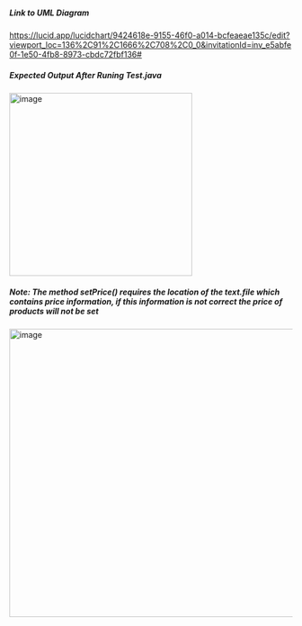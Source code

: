 ##### Link to UML Diagram
https://lucid.app/lucidchart/9424618e-9155-46f0-a014-bcfeaeae135c/edit?viewport_loc=136%2C91%2C1666%2C708%2C0_0&invitationId=inv_e5abfe0f-1e50-4fb8-8973-cbdc72fbf136#

##### Expected Output After Runing Test.java
<img width="325" alt="image" src="https://user-images.githubusercontent.com/94568955/194220130-626abcf5-e673-4dbc-af8e-fcd89a33ad56.png">

##### Note: The method setPrice() requires the location of the text.file which contains price information, if this information is not correct the price of products will not be set
<img width="512" alt="image" src="https://user-images.githubusercontent.com/94568955/194220585-f06bf7bd-796e-4c8d-8d11-f6326c183f1c.png">
